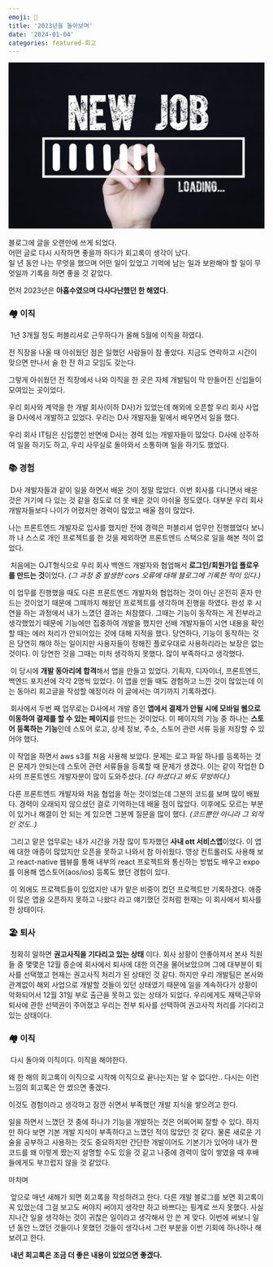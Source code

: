 ```yaml
---
emoji: 🤔
title: '2023년을 돌아보며'
date: '2024-01-04'
categories: featured-회고
---
```


![](1.png)

블로그에 글을 오랜만에 쓰게 되었다.  
어떤 글로 다시 시작하면 좋을까 하다가 회고록이 생각이 났다.  
일 년 동안 나는 무엇을 했으며 어떤 일이 있었고 기억에 남는 일과 보완해야 할 일이 무엇일까 기록을 하면 좋을 것 같았다.

먼저 2023년은 **아홉수였으며 다사다난했던 한 해였다.**


### 🏘️ 이직

 1년 3개월 정도 퍼블리셔로 근무하다가 올해 5월에 이직을 하였다.

전 직장을 나올 때 아쉬웠던 점은 일했던 사람들이 참 좋았다. 지금도 연락하고 시간이 맞으면 만나서 술 한 잔 하고 모임도 갖는다.

그렇게 아쉬웠던 전 직장에서 나와 이직을 한 곳은 자체 개발팀이 막 만들어진 신입들이 모여있는 곳이었다.

우리 회사와 계약을 한 개발 회사(이하 D사)가 있었는데 해외에 오픈할 우리 회사 사업을 D사에서 개발하고 있었다. 우리는 D사 개발자들 밑에서 배우면서 일을 했다. 

우리 회사 IT팀은 신입뿐인 반면에 D사는 경력 있는 개발자들이 많았다. D사에 상주하여 일을 하기도 하고, 우리 사무실로 돌아와서 소통하며 일을 하기도 했었다. 

### 📚 경험

 D사 개발자들과 같이 일을 하면서 배운 것이 정말 많았다. 이번 회사를 다니면서 배운 것은 거기에 다 있는 것 같을 정도로 더 못 배운 것이 아쉬울 정도였다. 대부분 우리 회사 개발자들보다 나이가 어렸지만 경력이 많았고 배울 점이 많았다. 

나는 프론트엔드 개발자로 입사를 했지만 전에 경력은 퍼블리셔 업무만 진행했었다 보니까 나 스스로 개인 프로젝트를 한 것을 제외하면 프론트엔드 스택으로 일을 해본 적이 없었다.

 처음에는 OJT형식으로 우리 회사 백엔드 개발자와 협업해서 **로그인/회원가입 플로우를 만드는 것**이었다. _(그 과정 중 발생한 cors 오류에 대해 블로그에 기록한 적이 있다.)_ 

이 업무를 진행했을 때도 다른 프론트엔드 개발자와 협업하는 것이 아닌 온전히 혼자 만드는 것이었기 때문에 그때까지 해왔던 프로젝트를 생각하며 진행을 하였다. 완성 후 시연을 하는 과정에서 내가 느꼈던 결과는 처참했다. 그때는 기능이 동작하는 게 전부라고 생각했었기 때문에 기능에만 집중하여 개발을 했지만 선배 개발자들이 시연 내용을 확인할 때는 에러 처리가 안되어있는 것에 대해 지적을 했다. 당연하다, 기능이 동작하는 것은 당연히 해야 하는 일이지만 사용자들이 정해진 플로우대로 사용하리라는 보장은 없는 것이다. 이 당연한 것을 그때는 미처 생각하지 못했다. 많이 부족하다고 생각했다. 

 이 당시에 **개발 동아리에 합격**해서 앱을 만들고 있었다. 기획자, 디자이너, 프론트엔드, 백엔드 포지션에 각각 2명씩 있었다. 이 앱을 만들 때도 경험하고 느낀 것이 많았는데 이는 동아리 회고글을 작성할 예정이라 이 글에서는 여기까지 기록하겠다.

 회사에서 두번 째 업무로는 D사에서 개발 중인 **앱에서 결제가 안될 시에 모바일 웹으로 이동하여 결제를 할 수 있는 페이지**를 만드는 것이었다. 이 페이지의 기능 중 하나는 **스토어 등록하는 기능**인데 스토어 로고, 상세 정보, 주소, 스토어 관련 서류 등을 저장할 수 있어야 했다. 

이 작업을 하면서 aws s3를 처음 사용해 보았다. 문제는 로고 파일 하나를 등록하는 것은 문제가 안되는데 스토어 관련 서류들을 등록할 때 문제가 생겼다. 이는 같이 작업한 D사의 프론트엔드 개발자분이 많이 도와주셨다. _(다 하셨다고 봐도 무방하다.)_

다른 프론트엔드 개발자와 처음 협업을 하는 것이었는데 그분의 코드를 보며 많이 배웠다. 경력이 오래되지 않으셨던 걸로 기억하는데 배울 점이 많았다. 이후에도 모르는 부분이 있거나 해결이 안 되는 게 있으면 그분께 질문을 많이 했다. _(코드뿐만 아니라 그 외적인 것도..)_

 그리고 맡은 업무로는 내가 시간을 가장 많이 투자했던 **사내 ott 서비스앱**이었다. 이 앱에 대한 애증이 많았지만 오픈을 못하고 나와서 참 아쉬웠다. 영상 컨트롤러도 사용해 보고 react-native 웹뷰를 통해 내부의 react 프로젝트와 통신하는 방법도 배우고 expo를 이용해 앱스토어(aos/ios) 등록도 했던 경험이 있다. 

 이 외에도 프로젝트들이 있었지만 내가 맡은 비중이 컸던 프로젝트만 기록하겠다. 애증이 많은 앱을 오픈하지 못하고 나왔다 라고 얘기했던 것처럼 현재는 이 회사에서 퇴사를 한 상태이다.

### 🏖️ 퇴사

 정확히 말하면 **권고사직을 기다리고 있는 상태** 이다. 회사 상황이 안좋아져서 본사 직원들 중 몇몇은 12월 중순에 회사에서 퇴사에 대한 의견을 물어보았으며 그에 대부분이 퇴사를 선택했고 현재는 권고사직 처리가 된 상태인 것 같다. 하지만 우리 개발팀은 본사와 관계없이 해외 사업으로 개발할 것들이 있던 상태였기 때문에 일을 계속하다가 상황이 악화되어서 12월 31일 부로 출근을 못하고 있는 상태가 되었다. 우리에게도 재택근무와 퇴사에 관한 선택권이 주어졌고 우리는 전부 퇴사를 선택하여 권고사직 처리를 기다리고 있는 상태이다.

### 🏘️ 이직

 다시 돌아와 이직이다. 이직을 해야한다.

왜 한 해의 회고록이 이직으로 시작해 이직으로 끝나는지는 알 수 없다만.. 다시는 이런 느낌의 회고록은 안 썼으면 좋겠다.

이것도 경험이라고 생각하고 잠깐 쉬면서 부족했던 개발 지식을 쌓으려고 한다.

일을 하면서 느꼈던 것 중에 하나가 기능을 개발하는 것은 어찌어찌 잘할 수 있다. 하지만 하다 보면 기본 개발 지식이 부족하다고 느꼈던 적이 많았던 것 같다. 물론 새로운 기술을 공부하고 사용하는 것도 중요하지만 간단한 개발이어도 기본기가 있어야 내가 짠 코드를 왜 이렇게 짰는지 설명할 수도 있을 것 같고 나중에 경력이 많이 쌓였을 때 후배들에게도 부끄럽지 않을 것 같았다.

마치며

 앞으로 매년 새해가 되면 회고록을 작성하려고 한다. 다른 개발 블로그를 보면 회고록이 꼭 있었는데 그걸 보고도 써야지 써야지 생각만 하고 바쁘다는 핑계로 쓰지 못했다. 사실 지나간 일을 생각하는 것이 귀찮은 일이라고 생각해서 안 쓴 게 맞다. 이번에 써보니 일 년 동안 느꼈던 것들이나 못했던 것들이 생각나서 그런 부분을 이번 기회에 하나하나 해보려고 한다. 

 **내년 회고록은 조금 더 좋은 내용이 있었으면 좋겠다.**

```toc
```